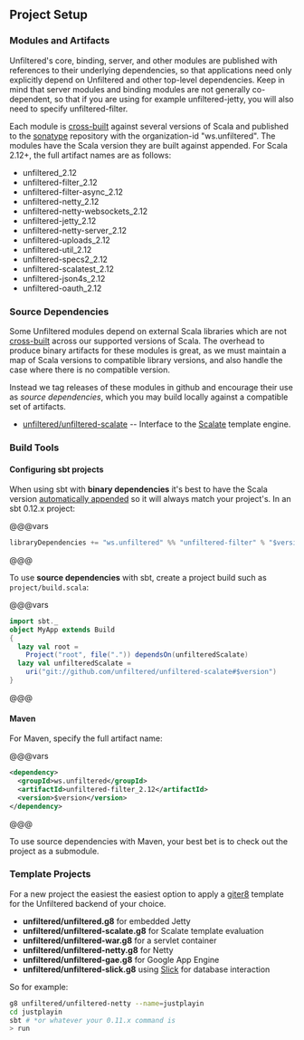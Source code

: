 Project Setup
-------------

### Modules and Artifacts

Unfiltered's core, binding, server, and other modules are published
with references to their underlying dependencies, so that applications
need only explicitly depend on Unfiltered and other top-level
dependencies. Keep in mind that server modules and binding modules are
not generally co-dependent, so that if you are using for example
unfiltered-jetty, you will also need to specify unfiltered-filter.

Each module is [cross-built][sbt] against several versions of Scala
and published to the [sonatype][sonatype] repository with the
organization-id "ws.unfiltered". The modules have the Scala version
they are built against appended. For Scala 2.12+, the full artifact
names are as follows:

* unfiltered_2.12
* unfiltered-filter_2.12
* unfiltered-filter-async_2.12
* unfiltered-netty_2.12
* unfiltered-netty-websockets_2.12
* unfiltered-jetty_2.12
* unfiltered-netty-server_2.12
* unfiltered-uploads_2.12
* unfiltered-util_2.12
* unfiltered-specs2_2.12
* unfiltered-scalatest_2.12
* unfiltered-json4s_2.12
* unfiltered-oauth_2.12

[sonatype]: https://oss.sonatype.org/content/repositories/releases/ws/unfiltered/
[sbt]: http://www.scala-sbt.org/release/docs/Cross-Build.html

### Source Dependencies

Some Unfiltered modules depend on external Scala libraries which are
not [cross-built][sbt] across our supported versions of Scala. The
overhead to produce binary artifacts for these modules is great, as we
must maintain a map of Scala versions to compatible library versions,
and also handle the case where there is no compatible version.

Instead we tag releases of these modules in github and encourage their
use as *source dependencies*, which you may build locally against a
compatible set of artifacts.

* [unfiltered/unfiltered-scalate](https://github.com/unfiltered/unfiltered-scalate) -- Interface to the [Scalate](http://scalate.fusesource.org/) template engine.

### Build Tools

#### Configuring sbt projects

When using sbt with **binary dependencies** it's best to have the
Scala version [automatically appended][sbt] so it will always match
your project's. In an sbt 0.12.x project:

@@@vars
```scala
libraryDependencies += "ws.unfiltered" %% "unfiltered-filter" % "$version$"
```
@@@

To use **source dependencies** with sbt, create a project build such
as `project/build.scala`:

@@@vars
```scala
import sbt._
object MyApp extends Build
{
  lazy val root =
    Project("root", file(".")) dependsOn(unfilteredScalate)
  lazy val unfilteredScalate =
    uri("git://github.com/unfiltered/unfiltered-scalate#$version")
}
```
@@@

#### Maven

For Maven, specify the full artifact name:

@@@vars
```xml
<dependency>
  <groupId>ws.unfiltered</groupId>
  <artifactId>unfiltered-filter_2.12</artifactId>
  <version>$version</version>
</dependency>
```
@@@

To use source dependencies with Maven, your best bet is to check out
the project as a submodule.

### Template Projects

For a new project the easiest the easiest option to apply a
[giter8][g8] template for the Unfiltered backend of your choice.

* **unfiltered/unfiltered.g8** for embedded Jetty
* **unfiltered/unfiltered-scalate.g8** for Scalate template evaluation
* **unfiltered/unfiltered-war.g8** for a servlet container
* **unfiltered/unfiltered-netty.g8** for Netty
* **unfiltered/unfiltered-gae.g8** for Google App Engine
* **unfiltered/unfiltered-slick.g8** using [Slick][slick] for database interaction

[slick]: http://slick.lightbend.com/

So for example:

```sh
g8 unfiltered/unfiltered-netty --name=justplayin
cd justplayin
sbt # *or whatever your 0.11.x command is
> run
```

[g8]: https://github.com/foundweekends/giter8
